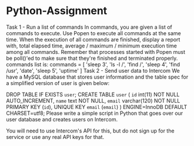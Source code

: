 # Python-Assignment
Task 1 - Run a list of commands
In commands, you are given a list of commands to execute. Use Popen to execute all commands at the same time.
When the execution of all commands are finished, display a report with, total elapsed time, average / maximum / minimum execution time among all commands.
Remember that processes started with Popen must be poll()'ed to make sure that they're finished and terminated properly.
commands list is:
commands = [
    'sleep 3',
    'ls -l /',
    'find /',
    'sleep 4',
    'find /usr',
    'date',
    'sleep 5',
    'uptime'
]
Task 2 - Send user data to Intercom
We have a MySQL database that stores user information and the table spec for a simplified version of user is given below:

DROP TABLE IF EXISTS `user`;
CREATE TABLE `user` (
  `id` int(11) NOT NULL AUTO_INCREMENT,
  `name` text NOT NULL,
  `email` varchar(120) NOT NULL
  PRIMARY KEY (`id`),
  UNIQUE KEY `email` (`email`)
) ENGINE=InnoDB DEFAULT CHARSET=utf8;
Please write a simple script in Python that goes over our user database and creates users on Intercom.

You will need to use Intercom's API for this, but do not sign up for the service or use any real API keys for that. 
